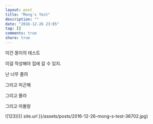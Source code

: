 ```yaml
---
layout: post
title: "Mong's Test"
description: ""
date: "2016-12-26 23:05"
tag: []
comments: true
share: true
---
```


이건 몽이의 테스트

이걸 작성해야 집에 갈 수 있지.

난 너무 졸려

그리고 피곤해

그리고 몰라

그리고 아몰랑

![123]({{ site.url }}/assets/posts/2016-12-26-mong-s-test-36702.jpg)
